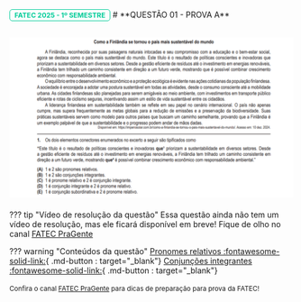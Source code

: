 <div style="display: inline-block; padding: 2px 8px; border: 1px solid #00cc99; border-radius: 5px; font-size: 12px; color: #00cc99; text-transform: uppercase; font-weight: bold;">Fatec 2025 - 1º Semestre</div>
# **QUESTÃO 01 - PROVA A**

<small>![Questão 01 - FATEC 2025/1](assets/01.PNG)</small>
---

??? tip "Vídeo de resolução da questão"
    Essa questão ainda não tem um vídeo de resolução, mas ele ficará disponível em breve! 
    Fique de olho no canal [FATEC PraGente](https://www.youtube.com/@fatecpragente)


??? warning "Conteúdos da questão"
    [Pronomes relativos  :fontawesome-solid-link:](/materias/portugues/pronomes/pronomes-relativos){ .md-button : target="_blank"}
    [Conjunções integrantes  :fontawesome-solid-link:](/materias/portugues/conjuncoes/conjuncoes-integrantes){ .md-button : target="_blank"}


<small>Confira o canal [FATEC PraGente](https://www.youtube.com/@fatecpragente) para dicas de preparação para prova da FATEC!</small>
